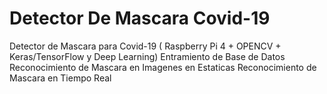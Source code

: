 # Detector De Mascara Covid-19 
Detector de Mascara para Covid-19 ( Raspberry Pi 4 + OPENCV + Keras/TensorFlow y Deep Learning)
Entramiento de Base de Datos
Reconocimiento de Mascara en Imagenes en Estaticas
Reconocimiento de Mascara en Tiempo Real
